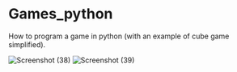 # Games_python
How to program a game in python (with an example of cube game simplified).

![Screenshot (38)](https://user-images.githubusercontent.com/42388234/150908350-3695b63d-04e4-4936-b680-070a9d360b95.png)
![Screenshot (39)](https://user-images.githubusercontent.com/42388234/150908353-636eedf9-9a9e-4b7c-a67d-6a6485af7eee.png)
